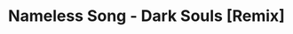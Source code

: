 ---
pageCategory : index
title: Nameless Song - Dark Souls [Remix]
autor: Bashnya Remix
url: https://www.youtube.com/watch?v=HRCI45JmEmk

---